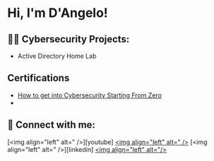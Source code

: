 <h1>Hi, I'm D'Angelo!</h1>

<h2>👨‍💻 Cybersecurity Projects:</h2>

- Active Directory Home Lab
<h2>Certifications</h2>

- [How to get into Cybersecurity Starting From Zero](https://www.youtube.com/watch?v=a83ASGn_V_s)
-
<h2> 🤳 Connect with me:</h2>

[<img align="left" alt="
/>][youtube]
[<img align="left" alt=" />][twitter]
[<img align="left" alt=" />][linkedin]
[<img align="left" alt="/>][instagram]

[twitter]: 
[youtube]: 
[instagram]: 
[linkedin]: 

<!--
**** is a ✨ _special_ ✨ repository because its `README.md` (this file) appears on your GitHub profile.

Here are some ideas to get you started:

- 🔭 I’m currently working on ...
- 🌱 I’m currently learning ...
- 👯 I’m looking to collaborate on ...
- 🤔 I’m looking for help with ...
- 💬 Ask me about ...
- 📫 How to reach me: ...
- 😄 Pronouns: ...
- ⚡ Fun fact: ...
-->
